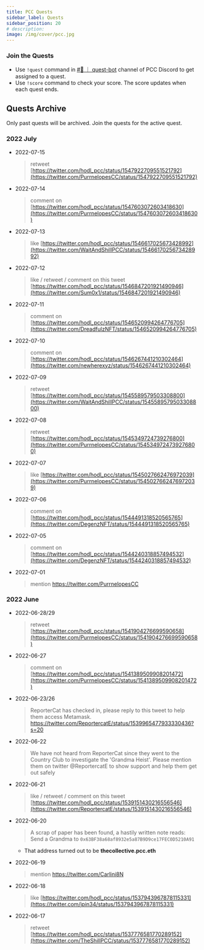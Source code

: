 ```yaml
---
title: PCC Quests
sidebar_label: Quests
sidebar_position: 20
# description:
image: /img/cover/pcc.jpg
---
```


### Join the Quests

- Use `!quest` command in [#🧙 ｜ quest-bot](https://discord.com/channels/856877590592749598/965990276751568897) channel of PCC Discord to get assigned to a quest.
- Use `!score` command to check your score. The score updates when each quest ends.

## Quests Archive

Only past quests will be archived. Join the quests for the active quest.

### 2022 July

- 2022-07-15

  > retweet [https://twitter.com/hodl_pcc/status/1547922709551521792](https://twitter.com/PurrnelopesCC/status/1547922709551521792)

- 2022-07-14

  > comment on [https://twitter.com/hodl_pcc/status/1547603072603418630](https://twitter.com/PurrnelopesCC/status/1547603072603418630)

- 2022-07-13

  > like [https://twitter.com/hodl_pcc/status/1546617025673428992](https://twitter.com/WaitAndShillPCC/status/1546617025673428992)

- 2022-07-12

  > like / retweet / comment on this tweet [https://twitter.com/hodl_pcc/status/1546847201921490946](https://twitter.com/Sum0x1/status/1546847201921490946)

- 2022-07-11

  > comment on [https://twitter.com/hodl_pcc/status/1546520994264776705](https://twitter.com/DreadfulzNFT/status/1546520994264776705)

- 2022-07-10

  > comment on [https://twitter.com/hodl_pcc/status/1546267441210302464](https://twitter.com/newherexyz/status/1546267441210302464)

- 2022-07-09

  > retweet [https://twitter.com/hodl_pcc/status/1545589579503308800](https://twitter.com/WaitAndShillPCC/status/1545589579503308800)

- 2022-07-08

  > retweet [https://twitter.com/hodl_pcc/status/1545349724739276800](https://twitter.com/PurrnelopesCC/status/1545349724739276800)

- 2022-07-07

  > like [https://twitter.com/hodl_pcc/status/1545027662476972039](https://twitter.com/PurrnelopesCC/status/1545027662476972039)

- 2022-07-06

  > comment on [https://twitter.com/hodl_pcc/status/1544491318520565765](https://twitter.com/DegenzNFT/status/1544491318520565765)

- 2022-07-05

  > comment on [https://twitter.com/hodl_pcc/status/1544240318857494532](https://twitter.com/DegenzNFT/status/1544240318857494532)

- 2022-07-01

  > mention https://twitter.com/PurrnelopesCC

### 2022 June

- 2022-06-28/29

  > retweet [https://twitter.com/hodl_pcc/status/1541904276699590658](https://twitter.com/PurrnelopesCC/status/1541904276699590658)

- 2022-06-27

  > comment on [https://twitter.com/hodl_pcc/status/1541389509908201472](https://twitter.com/PurrnelopesCC/status/1541389509908201472)

- 2022-06-23/26

  > ReporterCat has checked in, please reply to this tweet to help them access Metamask. https://twitter.com/ReportercatE/status/1539965477933330436?s=20

- 2022-06-22

  > We have not heard from ReporterCat since they went to the Country Club to investigate the 'Grandma Heist'. Please mention them on twitter @ReportercatE to show support and help them get out safely

- 2022-06-21

  > like / retweet / comment on this tweet [https://twitter.com/hodl_pcc/status/1539151430216556546](https://twitter.com/ReportercatE/status/1539151430216556546)

- 2022-06-20

  > A scrap of paper has been found, a hastily written note reads: Send a Grandma to `0x63BF38a68af8932e5a87B9D9ce17FEC0D5210A91`

  - That address turned out to be **thecollective.pcc.eth**

- 2022-06-19

  > mention https://twitter.com/Carlini8N

- 2022-06-18

  > like [https://twitter.com/hodl_pcc/status/1537943967878115331](https://twitter.com/jpin34/status/1537943967878115331)

- 2022-06-17

  > retweet [https://twitter.com/hodl_pcc/status/1537776581770289152](https://twitter.com/TheShillPCC/status/1537776581770289152)
